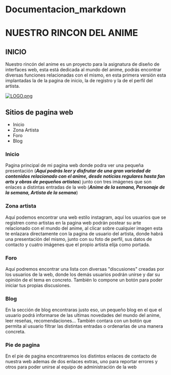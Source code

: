 # Documentacion_markdown

# NUESTRO RINCON DEL ANIME

## INICIO
Nuestro rincón del anime es un proyecto para la asignatura de diseño de interfaces web, esta está dedicada al mundo del anime, podrás encontrar diversas funciones relacionadas con el mismo, en esta primera versión esta implantadas la de la pagina de inicio, la de registro y la de el perfil del artista.

[![LOGO.png](https://i.postimg.cc/rpdBJK20/LOGO.png)](https://postimg.cc/t1jvRRTp)

## Sitios de pagina web
- Inicio
- Zona Artista
- Foro
- Blog

### Inicio

Pagina principal de mi pagina web donde podra ver una pequeña presentación (***Aquí podrás leer y disfrutar de una gran variedad de contenidos relacionado con el anime, desde noticias regulares hasta fan arts y obras de pequeños artistas***) junto con tres imágenes que son enlaces a distintas entradas de la web (***Anime de la semana, Personaje de la semana, Artista de la semana***)


### Zona artista

Aquí podemos encontrar una web estilo instagram, aquí los usuarios que se registren como artistas en la pagina web podrán postear su arte relacionado con el mundo del anime, al clicar sobre cualquier imagen esta te enlazara directamente con la pagina de usuario del artista, donde habrá una presentación del mismo, junto con su foto de perfil, sus datos de contacto y cuatro imágenes que el propio artista elija como portada.

### Foro

Aquí podremos encontrar una lista con diversas "discusiones" creadas por los usuarios de la web, donde los demás usuarios podrán unirse y dar su opinión de el tema en concreto. También lo compone un botón para poder iniciar tus propias discusiones.

### Blog

En la sección de blog encontraras justo eso, un pequeño blog en el que el usuario podrá informarse de las ultimas novedades del mundo del anime,  leer reseñas, recomendaciones... También contara con un botón que permita al usuario filtrar las distintas entradas o ordenarlas de una manera concreta.

### Pie de pagina

En el pie de pagina encontraremos los distintos enlaces de contacto de nuestra web ademas de dos enlaces extras, uno para reportar errores y otros para poder unirse al equipo de administración de la web
